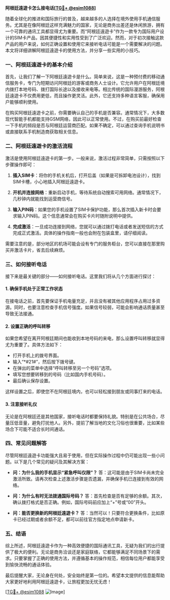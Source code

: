 **阿根廷遠遊卡怎么接电话[[TG💪+ @esim1088](https://t.me/s/esim1088)]**

随着全球化的推进和国际旅行的普及，越来越多的人选择在境外使用手机通信服务。尤其是在像阿根廷这样充满魅力的国家，无论是商务出差还是休闲旅游，拥有一个可靠的通讯工具都显得尤为重要。而“阿根廷遠遊卡”作为一款专为国际用户设计的SIM卡产品，因其便捷性和实用性受到了广泛欢迎。然而，对于初次接触这款产品的用户来说，如何正确设置和使用它来接听电话可能是一个需要解决的问题。本文将详细讲解阿根廷遠遊卡的使用方法，并分享一些实用的小技巧。

### **一、阿根廷遠遊卡的基本介绍**

首先，让我们了解一下阿根廷遠遊卡是什么。简单来说，这是一种预付费的移动通信服务卡，专门为短期访问阿根廷的游客或商务人士设计。它允许用户在阿根廷境内拨打本地号码、拨打国际长途以及接收来电等。相比传统的国际漫游服务，阿根廷遠遊卡不仅费用更低，而且操作更灵活。此外，它还支持多种语言客服，确保用户能够顺利使用。

在购买阿根廷遠遊卡之前，你需要确认自己的手机是否兼容。通常情况下，大多数现代智能手机都能支持GSM网络，因此可以正常使用。不过，在购买前最好检查一下手机的频段是否与阿根廷运营商匹配。如果不确定，可以通过查询手机说明书或直接联系手机制造商获取相关信息。

### **二、阿根廷遠遊卡的激活流程**

激活是使用阿根廷遠遊卡的第一步。一般来说，激活过程非常简单，只需按照以下步骤操作即可：

1. **插入SIM卡**：将你的手机关机后，打开后盖（如果是可拆卸电池设计），找到SIM卡槽，小心地插入阿根廷遠遊卡。
   
2. **开机并连接网络**：重新启动手机，等待系统自动搜索可用网络。通常情况下，几秒钟内就能找到运营商信号。

3. **输入PIN码**：如果您的手机设置了SIM卡保护功能，那么首次插入新卡时会要求输入PIN码。这个信息通常会在购买卡片时随附说明中提供。

4. **完成激活**：一旦成功连接到网络，您就可以通过拨打电话或者发送短信的方式完成正式激活。具体的操作指南一般也会附在包装盒里，请仔细阅读。

需要注意的是，部分地区的机场可能会设有专门的服务柜台，您可以直接在那里购买并激活卡片，省去后续麻烦。

### **三、如何接听电话**

接下来是最关键的部分——如何接听电话。这里我们将从几个方面进行探讨：

#### **1. 确保手机处于正常工作状态**
在接电话之前，首先要保证手机电量充足，并且没有被其他应用程序占用过多资源。同时，也要注意检查手机信号强度。如果信号较弱，可能会影响通话质量甚至导致无法接通。

#### **2. 设置正确的呼叫转移**
如果您希望在离开阿根廷期间也能收到本地号码的来电，那么设置呼叫转移就显得尤为重要了。具体方法如下：
   - 打开手机上的拨号界面。
   - 输入“*#21#”，然后按下拨号键。
   - 在弹出的菜单中选择“呼叫转移至另一个号码”选项。
   - 填写您想要转移到的号码（比如国内手机号码）。
   - 最后确认保存设置。

这样设置之后，即使您不在阿根廷境内，也可以轻松接到朋友或同事打来的电话。

#### **3. 注意接听礼仪**
无论是在阿根廷还是其他国家，接听电话时都要保持礼貌。特别是在公共场合，尽量压低音量，避免打扰他人。另外，提前了解当地的文化习俗也很重要，比如某些场合下可能不适合长时间通话。

### **四、常见问题解答**

尽管阿根廷遠遊卡功能强大且易于使用，但在实际操作过程中仍可能出现一些小问题。以下是几个常见的疑问及其解决方案：

- **问：为什么我的手机显示“紧急呼叫仅限”？**
  答：这可能是由于SIM卡尚未完全激活所致。请再次检查上述激活步骤是否遗漏，并确保手机已连接到有效的网络。

- **问：为什么有时无法拨通国际号码？**
  答：首先检查是否有足够的余额。其次，确认拨打格式是否正确。例如，国际号码前应加上“+”号或“00”开头。

- **问：能否更换新的阿根廷遠遊卡？**
  答：当然可以！只要符合更换条件，比如原卡已经过期或者余额不足，都可以前往官方指定地点申请新卡。

### **五、结语**

综上所述，阿根廷遠遊卡作为一种高效便捷的国际通讯工具，无疑为我们的出行提供了极大的便利。无论是商务洽谈还是家庭联络，它都能够满足不同场景下的需求。只要掌握了正确的使用方法，并遵循基本的操作规范，相信每位用户都能享受到愉快流畅的通话体验。

最后提醒大家，无论身在何处，安全始终是第一位的。希望本文提供的信息能帮助大家更好地利用阿根廷遠遊卡，让旅程更加无忧无虑！

[[TG💪+ @esim1088](https://t.me/s/esim1088) ![Image](https://i.postimg.cc/4NQfJmqS/Snipaste-2025-05-13-00-14-12.png)]